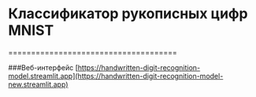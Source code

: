 # Классификатор рукописных цифр MNIST
=====================================

###Веб-интерфейс
[https://handwritten-digit-recognition-model.streamlit.app](https://handwritten-digit-recognition-model-new.streamlit.app)
